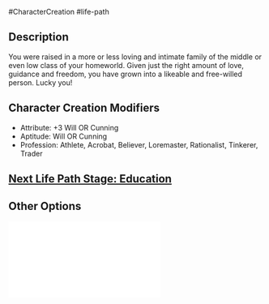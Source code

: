 #CharacterCreation #life-path 
## Description
You were raised in a more or less loving and intimate family of the middle or even low class of your homeworld. Given just the right amount of love, guidance and freedom, you have grown into a likeable and free-willed person. Lucky you!

## Character Creation Modifiers
- Attribute: +3 Will OR Cunning
- Aptitude: Will OR Cunning 
- Profession: Athlete, Acrobat, Believer, Loremaster, Rationalist, Tinkerer, Trader

## [Next Life Path Stage: Education](</LifePath/Education/Education.md>)

## Other Options
![](</LifePath/Childhood/List of Childhoods.md>)